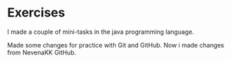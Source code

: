 # Exercises


I made a couple of mini-tasks in the java programming language. 

Made some changes for practice with Git and GitHub. Now i made changes from NevenaKK GitHub.
